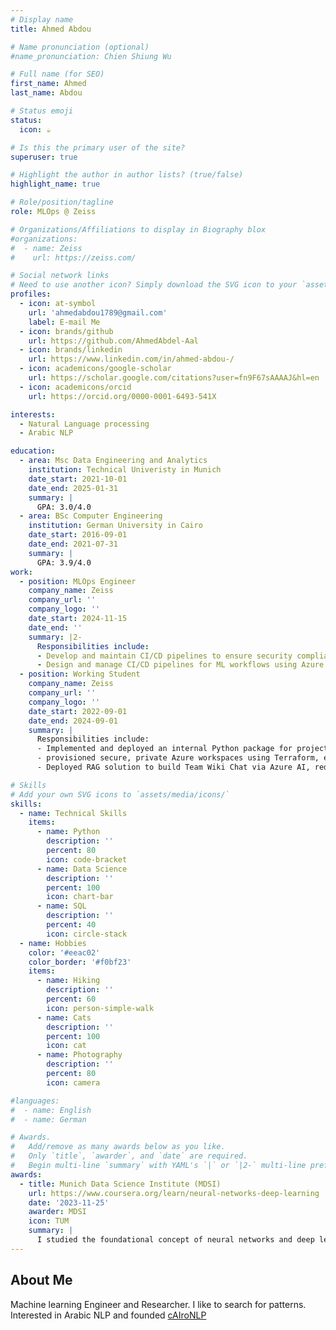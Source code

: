 ```yaml
---
# Display name
title: Ahmed Abdou

# Name pronunciation (optional)
#name_pronunciation: Chien Shiung Wu

# Full name (for SEO)
first_name: Ahmed
last_name: Abdou

# Status emoji
status:
  icon: ☕️

# Is this the primary user of the site?
superuser: true

# Highlight the author in author lists? (true/false)
highlight_name: true

# Role/position/tagline
role: MLOps @ Zeiss

# Organizations/Affiliations to display in Biography blox
#organizations:
#  - name: Zeiss
#    url: https://zeiss.com/

# Social network links
# Need to use another icon? Simply download the SVG icon to your `assets/media/icons/` folder.
profiles:
  - icon: at-symbol
    url: 'ahmedabdou1789@gmail.com'
    label: E-mail Me
  - icon: brands/github
    url: https://github.com/AhmedAbdel-Aal
  - icon: brands/linkedin
    url: https://www.linkedin.com/in/ahmed-abdou-/
  - icon: academicons/google-scholar
    url: https://scholar.google.com/citations?user=fn9F67sAAAAJ&hl=en
  - icon: academicons/orcid
    url: https://orcid.org/0000-0001-6493-541X

interests:
  - Natural Language processing
  - Arabic NLP

education:
  - area: Msc Data Engineering and Analytics
    institution: Technical Univeristy in Munich
    date_start: 2021-10-01
    date_end: 2025-01-31
    summary: |
      GPA: 3.0/4.0
  - area: BSc Computer Engineering
    institution: German University in Cairo
    date_start: 2016-09-01
    date_end: 2021-07-31
    summary: |
      GPA: 3.9/4.0
work:
  - position: MLOps Engineer
    company_name: Zeiss
    company_url: ''
    company_logo: ''
    date_start: 2024-11-15
    date_end: ''
    summary: |2-
      Responsibilities include:
      - Develop and maintain CI/CD pipelines to ensure security compliance by conducting vulnerability scans with FOSS scanner tools.
      - Design and manage CI/CD pipelines for ML workflows using Azure DevOps
  - position: Working Student
    company_name: Zeiss
    company_url: ''
    company_logo: ''
    date_start: 2022-09-01
    date_end: 2024-09-01
    summary: |
      Responsibilities include:
      - Implemented and deployed an internal Python package for project management and querying; streamlined workflows and automated dashboard creation in under 5 minutes using Azure DevOps pipelines.
      - provisioned secure, private Azure workspaces using Terraform, enhancing infrastructure security and improving deployment times.
      - Deployed RAG solution to build Team Wiki Chat via Azure AI, reducing the time to get the needed info from the wiki to 1 minute.

# Skills
# Add your own SVG icons to `assets/media/icons/`
skills:
  - name: Technical Skills
    items:
      - name: Python
        description: ''
        percent: 80
        icon: code-bracket
      - name: Data Science
        description: ''
        percent: 100
        icon: chart-bar
      - name: SQL
        description: ''
        percent: 40
        icon: circle-stack
  - name: Hobbies
    color: '#eeac02'
    color_border: '#f0bf23'
    items:
      - name: Hiking
        description: ''
        percent: 60
        icon: person-simple-walk
      - name: Cats
        description: ''
        percent: 100
        icon: cat
      - name: Photography
        description: ''
        percent: 80
        icon: camera

#languages:
#  - name: English
#  - name: German

# Awards.
#   Add/remove as many awards below as you like.
#   Only `title`, `awarder`, and `date` are required.
#   Begin multi-line `summary` with YAML's `|` or `|2-` multi-line prefix and indent 2 spaces below.
awards:
  - title: Munich Data Science Institute (MDSI)
    url: https://www.coursera.org/learn/neural-networks-deep-learning
    date: '2023-11-25'
    awarder: MDSI
    icon: TUM
    summary: |
      I studied the foundational concept of neural networks and deep learning. By the end, I was familiar with the significant technological trends driving the rise of deep learning; build, train, and apply fully connected deep neural networks; implement efficient (vectorized) neural networks; identify key parameters in a neural network’s architecture; and apply deep learning to your own applications.
---
```


## About Me

Machine learning Engineer and Researcher. I like to search for patterns. Interested in Arabic NLP and founded [cAIroNLP](https://cairo-nlp.github.io/)